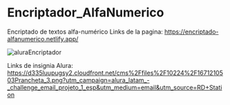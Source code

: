 # Encriptador_AlfaNumerico
Encriptado de textos alfa-numérico 
Links de la pagina:
https://encriptado-alfanumerico.netlify.app/


![aluraEncriptador](https://github.com/xisraeluni/Encriptador_AlfaNumerico./assets/115751683/53c62644-45a7-4dae-aaaa-e395271a60f5)


Links de insignia Alura:
https://d335luupugsy2.cloudfront.net/cms%2Ffiles%2F10224%2F1671210503Prancheta_3.png?utm_campaign=alura_latam_-_challenge_email_projeto_1_esp&utm_medium=email&utm_source=RD+Station
